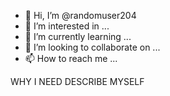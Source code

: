 - 👋 Hi, I’m @randomuser204
- 👀 I’m interested in ...
- 🌱 I’m currently learning ...
- 💞️ I’m looking to collaborate on ...
- 📫 How to reach me ...

<!---
randomuser204/randomuser204 is a ✨ special ✨ repository because its `README.md` (this file) appears on your GitHub profile.
You can click the Preview link to take a look at your changes.
--->



WHY I NEED DESCRIBE MYSELF
